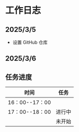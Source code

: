 # 工作日志

## 2025/3/5
- 设置 GitHub 仓库

## 2025/3/6



## 任务进度
| 时间                    | 任务  
|----------------         |--------
|16：00--17：00           |   
|17：00--18：00           | 进行中 
|                        | 未开始 
